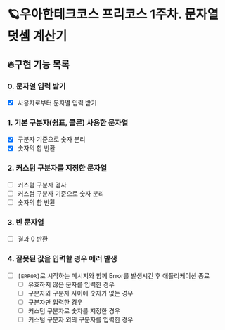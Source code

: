 # 🪐우아한테크코스 프리코스 1주차. 문자열 덧셈 계산기

## 🔥구현 기능 목록

### 0. 문자열 입력 받기

- [x] 사용자로부터 문자열 입력 받기

### 1. 기본 구분자(쉼표, 콜론) 사용한 문자열

- [x] 구분자 기준으로 숫자 분리
- [x] 숫자의 합 반환

### 2. 커스텀 구분자를 지정한 문자열

- [ ] 커스텀 구분자 검사
- [ ] 커스텀 구분자 기준으로 숫자 분리
- [ ] 숫자의 합 반환

### 3. 빈 문자열

- [ ] 결과 0 반환

### 4. 잘못된 값을 입력할 경우 에러 발생

- [ ] `[ERROR]`로 시작하는 메시지와 함께 Error를 발생시킨 후 애플리케이션 종료
  - [ ] 유효하지 않은 문자를 입력한 경우
  - [ ] 구분자와 구분자 사이에 숫자가 없는 경우
  - [ ] 구분자만 입력한 경우
  - [ ] 커스텀 구분자로 숫자를 지정한 경우
  - [ ] 커스텀 구분자 외의 구분자를 입력한 경우
